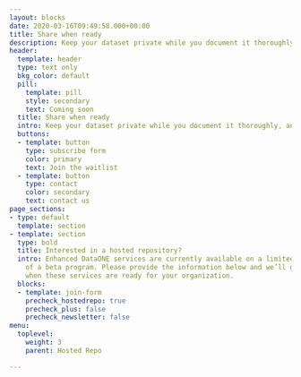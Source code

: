 ```yaml
---
layout: blocks
date: 2020-03-16T09:49:58.000+00:00
title: Share when ready
description: Keep your dataset private while you document it thoroughly, and then make it public when you are ready.
header:
  template: header
  type: text only
  bkg_color: default
  pill:
    template: pill
    style: secondary
    text: Coming soon
  title: Share when ready
  intro: Keep your dataset private while you document it thoroughly, and then make it public when you are ready.
  buttons:
  - template: button
    type: subscribe form
    color: primary
    text: Join the waitlist
  - template: button
    type: contact
    color: secondary
    text: contact us
page_sections:
- type: default
  template: section
- template: section
  type: bold
  title: Interested in a hosted repository?
  intro: Enhanced DataONE services are currently available on a limited basis as part
    of a beta program. Please provide the information below and we’ll get in touch
    when these services are ready for your organization.
  blocks:
  - template: join-form
    precheck_hostedrepo: true
    precheck_plus: false
    precheck_newsletter: false
menu:
  toplevel:
    weight: 3
    parent: Hosted Repo

---
```


